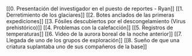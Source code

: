 [[0. Presentación del investigador en el puesto de reportes - Ryan]]
[[1. Derretimiento de los glaciares]]
[[2. Botes anclados de las primeras expediciones]]
[[3. Fósiles descubiertos por el descongelamiento (Virus prehistórico)]]
[[4. Problemas con la calefacción]]
[[5. Registros de temperaturas]]
[[6. Video de la aurora boreal de la noche anterior]]
[[7. Llegada de uno de los grupos de exploración]]
[[8. Sueño de que una criatura suplantaba uno de sus compañeros de la base]]
